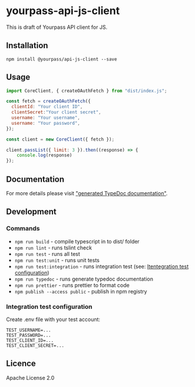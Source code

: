 # yourpass-api-js-client

This is draft of Yourpass API client for JS.

## Installation

```shell
npm install @yourpass/api-js-client --save
```


## Usage

```javascript
import CoreClient, { createOAuthFetch } from "dist/index.js";

const fetch = createOAuthFetch({
  clientId: "Your client ID",
  clientSecret:"Your client secret",
  username: "Your username",
  username: "Your password",
});

const client = new CoreClient({ fetch });

client.passList({ limit: 3 }).then((response) => {
    console.log(response)
});
```

## Documentation

For more details please visit ["generated TypeDoc documentation"](docs/).

## Development

### Commands

- `npm run build` - compile typescript in to dist/ folder
- `npm run lint` - runs tslint check
- `npm run test` - runs all test
- `npm run test:unit` - runs unit tests
- `npm run test:integration` - runs integration test (see: [Itentegration test configuration](#itentegration-test-configuration))
- `npm run typedoc` - runs generate typedoc documentation
- `npm run prettier` - runs prettier to format code
- `npm publish --access public` - publish in npm registry

### Integration test configuration

Create .env file with your test account:

```
TEST_USERNAME=...
TEST_PASSWORD=...
TEST_CLIENT_ID=...
TEST_CLIENT_SECRET=...
```

## Licence

Apache License 2.0

